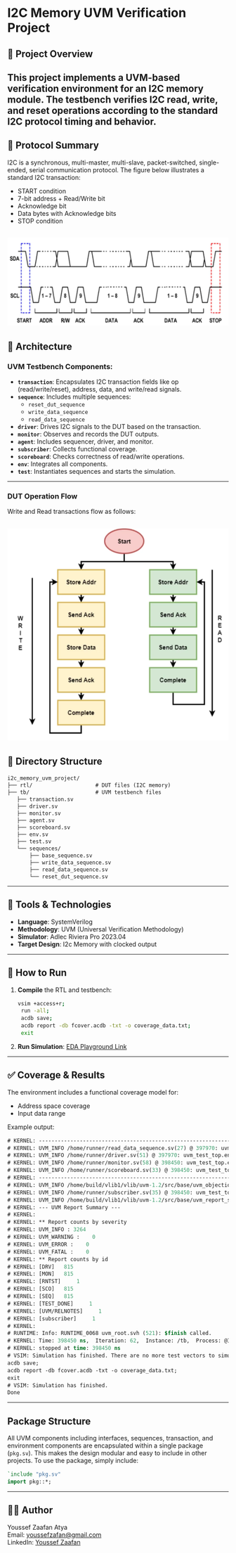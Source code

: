 # I2C Memory UVM Verification Project

## 📘 Project Overview

This project implements a **UVM-based verification environment** for an **I2C memory module**. The testbench verifies I2C read, write, and reset operations according to the standard I2C protocol timing and behavior.
---
## 🧪 Protocol Summary

I2C is a synchronous, multi-master, multi-slave, packet-switched, single-ended, serial communication protocol. The figure below illustrates a standard I2C transaction:

- START condition
- 7-bit address + Read/Write bit
- Acknowledge bit
- Data bytes with Acknowledge bits
- STOP condition

![I2C Timing Diagram](./Screenshot%20(1).png)
---

## 🧠 Architecture

### UVM Testbench Components:
- **`transaction`**: Encapsulates I2C transaction fields like op (read/write/reset), address, data, and write/read signals.
- **`sequence`**: Includes multiple sequences:
  - `reset_dut_sequence`
  - `write_data_sequence`
  - `read_data_sequence`
- **`driver`**: Drives I2C signals to the DUT based on the transaction.
- **`monitor`**: Observes and records the DUT outputs.
- **`agent`**: Includes sequencer, driver, and monitor.
- **`subscriber`**: Collects functional coverage.
- **`scoreboard`**: Checks correctness of read/write operations.
- **`env`**: Integrates all components.
- **`test`**: Instantiates sequences and starts the simulation.
---

### DUT Operation Flow
Write and Read transactions flow as follows:

![I2C Operation Flow](./Screenshot%20(2).png)
---

## 📂 Directory Structure

```
i2c_memory_uvm_project/
├── rtl/                    # DUT files (I2C memory)
├── tb/                     # UVM testbench files
   ├── transaction.sv
   ├── driver.sv
   ├── monitor.sv
   ├── agent.sv
   ├── scoreboard.sv
   ├── env.sv
   ├── test.sv
   └── sequences/
       ├── base_sequence.sv
       ├── write_data_sequence.sv
       ├── read_data_sequence.sv
       └── reset_dut_sequence.sv

```
---

## 🔧 Tools & Technologies

- **Language**: SystemVerilog
- **Methodology**: UVM (Universal Verification Methodology)
- **Simulator**: Adlec Riviera Pro 2023.04
- **Target Design**: I2c Memory with clocked output

---
## 🚀 How to Run

1. **Compile** the RTL and testbench:
   ```bash
   vsim +access+r;
    run -all;
    acdb save;
    acdb report -db fcover.acdb -txt -o coverage_data.txt;
    exit
   ```
   

2. **Run Simulation**:
   [EDA Playground Link](https://www.edaplayground.com/x/HfsZ)
---

## ✅ Coverage & Results

The environment includes a functional coverage model for:
- Address space coverage
- Input data range

Example output:
```systemverilog
# KERNEL: ----------------------------------------------------------------
# KERNEL: UVM_INFO /home/runner/read_data_sequence.sv(27) @ 397970: uvm_test_top.env.ag.seqr@@rds [SEQ] MODE : READ ADDR : 0 
# KERNEL: UVM_INFO /home/runner/driver.sv(51) @ 397970: uvm_test_top.env.ag.drv [DRV] System Read
# KERNEL: UVM_INFO /home/runner/monitor.sv(58) @ 398450: uvm_test_top.env.ag.mon [MON] DATA READ addr:0 data:100 
# KERNEL: UVM_INFO /home/runner/scoreboard.sv(33) @ 398450: uvm_test_top.env.scb [SCO] DATA MATCHED : addr:0, rdata:100
# KERNEL: ----------------------------------------------------------------
# KERNEL: UVM_INFO /home/build/vlib1/vlib/uvm-1.2/src/base/uvm_objection.svh(1271) @ 398450: reporter [TEST_DONE] 'run' phase is ready to proceed to the 'extract' phase
# KERNEL: UVM_INFO /home/runner/subscriber.sv(35) @ 398450: uvm_test_top.env.sub [subscriber] Functional Coverage is 100.00%
# KERNEL: UVM_INFO /home/build/vlib1/vlib/uvm-1.2/src/base/uvm_report_server.svh(869) @ 398450: reporter [UVM/REPORT/SERVER] 
# KERNEL: --- UVM Report Summary ---
# KERNEL: 
# KERNEL: ** Report counts by severity
# KERNEL: UVM_INFO : 3264
# KERNEL: UVM_WARNING :    0
# KERNEL: UVM_ERROR :    0
# KERNEL: UVM_FATAL :    0
# KERNEL: ** Report counts by id
# KERNEL: [DRV]   815
# KERNEL: [MON]   815
# KERNEL: [RNTST]     1
# KERNEL: [SCO]   815
# KERNEL: [SEQ]   815
# KERNEL: [TEST_DONE]     1
# KERNEL: [UVM/RELNOTES]     1
# KERNEL: [subscriber]     1
# KERNEL: 
# RUNTIME: Info: RUNTIME_0068 uvm_root.svh (521): $finish called.
# KERNEL: Time: 398450 ns,  Iteration: 62,  Instance: /tb,  Process: @INITIAL#26_2@.
# KERNEL: stopped at time: 398450 ns
# VSIM: Simulation has finished. There are no more test vectors to simulate.
acdb save;
acdb report -db fcover.acdb -txt -o coverage_data.txt;
exit
# VSIM: Simulation has finished.
Done
```
---

## Package Structure

All UVM components including interfaces, sequences, transaction, and environment components are encapsulated within a single package (`pkg.sv`). This makes the design modular and easy to include in other projects. To use the package, simply include:

```systemverilog
`include "pkg.sv"
import pkg::*;
```
---
## 👨‍💻 Author

Youssef Zaafan Atya  
Email: youssefzafan@gmail.com  
LinkedIn: [Youssef Zaafan](https://www.linkedin.com/in/youssef-zaafan-211482169)
